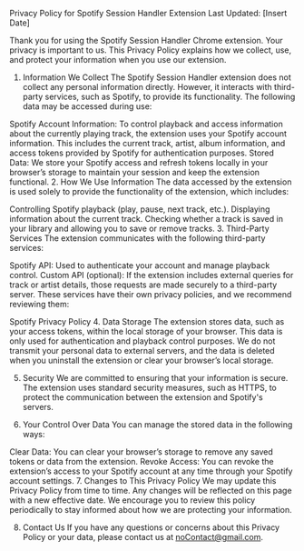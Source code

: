 Privacy Policy for Spotify Session Handler Extension
Last Updated: [Insert Date]

Thank you for using the Spotify Session Handler Chrome extension. Your privacy is important to us. This Privacy Policy explains how we collect, use, and protect your information when you use our extension.

1. Information We Collect
The Spotify Session Handler extension does not collect any personal information directly. However, it interacts with third-party services, such as Spotify, to provide its functionality. The following data may be accessed during use:

Spotify Account Information: To control playback and access information about the currently playing track, the extension uses your Spotify account information. This includes the current track, artist, album information, and access tokens provided by Spotify for authentication purposes.
Stored Data: We store your Spotify access and refresh tokens locally in your browser’s storage to maintain your session and keep the extension functional.
2. How We Use Information
The data accessed by the extension is used solely to provide the functionality of the extension, which includes:

Controlling Spotify playback (play, pause, next track, etc.).
Displaying information about the current track.
Checking whether a track is saved in your library and allowing you to save or remove tracks.
3. Third-Party Services
The extension communicates with the following third-party services:

Spotify API: Used to authenticate your account and manage playback control.
Custom API (optional): If the extension includes external queries for track or artist details, those requests are made securely to a third-party server.
These services have their own privacy policies, and we recommend reviewing them:

Spotify Privacy Policy
4. Data Storage
The extension stores data, such as your access tokens, within the local storage of your browser. This data is only used for authentication and playback control purposes. We do not transmit your personal data to external servers, and the data is deleted when you uninstall the extension or clear your browser’s local storage.

5. Security
We are committed to ensuring that your information is secure. The extension uses standard security measures, such as HTTPS, to protect the communication between the extension and Spotify's servers.

6. Your Control Over Data
You can manage the stored data in the following ways:

Clear Data: You can clear your browser’s storage to remove any saved tokens or data from the extension.
Revoke Access: You can revoke the extension’s access to your Spotify account at any time through your Spotify account settings.
7. Changes to This Privacy Policy
We may update this Privacy Policy from time to time. Any changes will be reflected on this page with a new effective date. We encourage you to review this policy periodically to stay informed about how we are protecting your information.

8. Contact Us
If you have any questions or concerns about this Privacy Policy or your data, please contact us at noContact@gmail.com.
